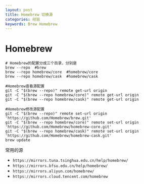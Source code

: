 ```yaml
---
layout: post
title: Homebrew 切换源
categories: 经验
keywords: Brew Homebrew
---
```


# Homebrew

```shell
# Homebrew的配置分成三个目录，分别是
brew --repo  #brew
brew --repo homebrew/core  #homebrew/core
brew --repo homebrew/cask  #homebrew/cask

#Homebrew查看源配置
git -C "$(brew --repo)" remote get-url origin
git -C "$(brew --repo homebrew/core)" remote get-url origin 
git -C "$(brew --repo homebrew/cask)" remote get-url origin 

#Homebrew修改源配置
git -C "$(brew --repo)" remote set-url origin 'https://github.com/Homebrew/brew.git'
git -C "$(brew --repo homebrew/core)" remote set-url origin 'https://github.com/Homebrew/homebrew-core.git'
git -C "$(brew --repo homebrew/cask)" remote set-url origin 'https://github.com/Homebrew/homebrew-cask.git'
brew update

```
常用的源

- `https://mirrors.tuna.tsinghua.edu.cn/help/homebrew/`
- `https://mirrors.bfsu.edu.cn/help/homebrew/`
- `https://mirrors.aliyun.com/homebrew/`
- `https://mirrors.cloud.tencent.com/homebrew`


